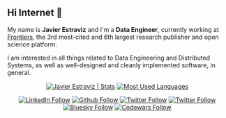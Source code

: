 ## Hi Internet 🖖

My name is **Javier Estraviz** and I'm a **Data Engineer**, currently working at [Frontiers](https://www.frontiersin.org/), the 3rd most-cited and 6th largest research publisher and open science platform.

I am interested in all things related to Data Engineering and Distributed Systems, as well as well-designed and cleanly implemented software, in general.

<div align="center">

  <p>
    <a href="https://github.com/estraviz/github-readme-stats"><img align="center" src="https://github-readme-stats.vercel.app/api?username=estraviz&show_icons=true&include_all_commits=true&theme=dracula&hide_border=true" alt="Javier Estraviz | Stats" /></a> <a href="https://github.com/estraviz/github-readme-stats"><img align="center" src="https://github-readme-stats.vercel.app/api/top-langs/?username=estraviz&hide=html,scss,stylus,blade,jupyter%20notebook,CSS,javascript&layout=compact&theme=dracula&hide_border=true" alt="Most Used Languages" /></a>
  </p>
  
  <p>
    <a class="header-badge" target="_blank" href="https://www.linkedin.com/in/javierestraviz/"><img alt="LinkedIn Follow" src="https://img.shields.io/badge/style--5eba00.svg?label=LinkedIn&logo=linkedin&style=social&logoColor=0285FF"></a>
    <a class="header-badge" target="_blank" href="https://github.com/estraviz"><img alt="Github Follow" src="https://img.shields.io/github/followers/estraviz?label=follow&style=social"></a>
    <a class="header-badge" target="_blank" href="https://thedataisflat.com/"><img alt="Twitter Follow" src="https://img.shields.io/badge/--website?label=blog&logo=awesome-lists&style=social&logoColor=2257ea"></a>
    <a class="header-badge" target="_blank" href="https://twitter.com/estraviz"><img alt="Twitter Follow" src="https://img.shields.io/twitter/follow/estraviz?style=social&logoColor=0285FF"></a>
    <a class="header-badge" target="_blank" href="https://estraviz.bsky.social"><img alt="Bluesky Follow" src="https://img.shields.io/badge/style--0285FF.svg?label=@estraviz.bsky.social&logo=bluesky&style=social&logoColor=0285FF"></a>
    <a class="header-badge" target="_blank" href="https://www.codewars.com/users/estraviz"><img alt="Codewars Follow" src="https://www.codewars.com/users/estraviz/badges/micro"></a>
  </p>
</div>
